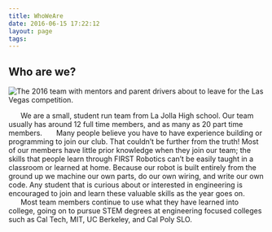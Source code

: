```yaml
---
title: WhoWeAre
date: 2016-06-15 17:22:12
layout: page
tags:
---
```


Who are we?
-------

![The 2016 team with mentors and parent drivers about to leave for the Las Vegas competition.][TeamPhoto]

&nbsp;&nbsp;&nbsp;&nbsp;&nbsp;&nbsp;We are a small, student run team from La Jolla High school. Our team usually has around 12 full time members, and as many as 20 part time members.
&nbsp;&nbsp;&nbsp;&nbsp;&nbsp;&nbsp;Many people believe you have to have experience building or programming to join our club. That couldn’t be further from the truth! Most of our members have little prior knowledge when they join our team; the skills that people learn through FIRST Robotics can’t be easily taught in a classroom or learned at home. Because our robot is built entirely from the ground up we machine our own parts, do our own wiring, and write our own code. Any student that is curious about or interested in engineering is encouraged to join and learn these valuable skills as the year goes on.
&nbsp;&nbsp;&nbsp;&nbsp;&nbsp;&nbsp;Most team members continue to use what they have learned  into college, going on to pursue STEM degrees at engineering focused colleges such as Cal Tech, MIT, UC Berkeley, and Cal Poly SLO.



[TeamPhoto]: /first/images/TeamPhoto.jpg "Team from 2015"
